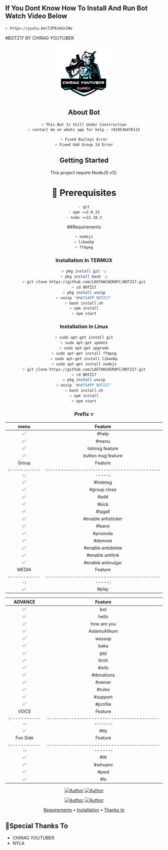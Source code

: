 ## If You Dont Know How To Install And Run Bot Watch Video Below 
```bash
> https://youtu.be/TZP6iKGnINo
```
#BOTZ17 BY CHIRAG YOUTUBER
<div align="center">
<img src="logo.jpg" alt="CHIRAG YOUTUBER" width="170" />

  ## About Bot
```bash
> This Bot Is Still Under Construction
> contact me on whats app for help : +919536476115
```
```bash
> Fixed Baileys Error
> Fixed Odd Group Id Error
```
## Getting Started

This project require NodeJS v12.

# 📝 Prerequisites
```bash
- git
- npm >=2.0.32
- node >=12.18.3
```
##Requirements
```bash
> nodejs
> libwebp
> ffmpeg
```
### Installation In TERMUX

```bash
> pkg install git -y
> pkg install bash -y
> git clone https://github.com/LOSTHACKEROFC/BOTZ17.git
> cd BOTZ17
> pkg install unzip
> unzip 'WHATSAPP BOTZ17'
> bash install.sh
> npm install
> npm start
```
### Installation In Linux
```bash
> sudo apt-get install git
> sudo apt-get update
> sudo apt-get upgrade
> sudo apt-get install ffmpeg
> sudo apt-get install libwebp
> sudo apt-get install nodejs
> git clone https://github.com/LOSTHACKEROFC/BOTZ17.git
> cd BOTZ17
> pkg install unzip
> unzip 'WHATSAPP BOTZ17'
> bash install.sh
> npm install
> npm start
```
### Prefix = #
| menu |                Feature           |
| :-----------: | :--------------------------------: |
|       ✅       | #help                       |
|       ✅       | #menu                       |
|       ✅       | listmsg feature             |
|       ✅       | button msg feature          |
| Group |                     Feature                |
| :------------: | :---------------------------------------------: |
|       ✅        |  #hidetag               |
|       ✅        |  #group close        |
|       ✅        |  #add              |
|       ✅        |  #kick              |
|       ✅        |  #tagall              |
|       ✅        |  #enable antisticker              |
|       ✅        |  #leave              |
|       ✅        |  #promote              |
|       ✅        |  #demote              |
|       ✅        |  #enable antidelete          |
|       ✅        |  #enable antilink            |
|       ✅        |  #enable antivulgar
| MEDIA |                     Feature                |
| :------------: | :---------------------------------------------: |
|       ✅        |  #play              |

| ADVANCE |                     Feature                |
| :------------: | :---------------------------------------------: |
|       ✅        |  bot             |
|       ✅        |  hello             |
|       ✅        |  how are you             |
|       ✅        |  AslamuAlikum             |
|       ✅        |  wassup             |
|       ✅        |  baka             |
|       ✅        |  gay            |
|       ✅        |  bruh             |
|       ✅        |  #info             |
|       ✅        |  #donations        |
|       ✅        |  #owner            |
|       ✅        |  #rules            |
|       ✅        |  #support          |
|       ✅        |  #profile          |
| VOICE |                     Feature                |
| :------------: | :---------------------------------------------: |
|       ✅        |  #tts             |
| Fun Side  |                     Feature                |
| :------------: | :---------------------------------------------: |
|       ✅        |   #ttt           |
|       ✅        |   #whoami        | 
|       ✅        |   #pwd           |
|       ✅        |   #ls            |

<p align="center">
 <a href="github.com/LOSTHACKEROFC"><img title="Author" src="https://img.shields.io/badge/Author-CHIRAG YOUTUBER-blue.svg?style=for-the-badge&logo=github" /></a>  <a href="https://Wa.me/+919536476115?text=Hello%20P3P3%20Bro🌝...fen%20boi%20aan😌💝"><img title="Author" src="https://img.shields.io/badge/Owner-CHIRAG YOUTUBER-blue.svg?style=for-the-badge&logo=whatsapp" /></a>
<p align="center">
<a href="https://chat.whatsapp.com/Czdj9bWAcvo75MjRHTUb2F"><img title="Author" src="https://img.shields.io/badge/Watsapp-Group-blue.svg?style=for-the-badge&logo=whatsapp" /></a> <a href="https://youtube.com/c/chiragyoutuber"><img title="Author" src="https://img.shields.io/badge/Youtube-CHIRAG YOUTUBER-blue.svg?style=for-the-badge&logo=youtube" /></a>
</p>


<p align="center">
  <a href="https://github.com/LOSTHACKEROFC/#requirements">Requirements</a> •
  <a href="https://github.com/LOSTHACKEROFC/#simple method">Installation</a> •
  <a href="https://github.com/LOSTHACKEROFC/#thanks-to">Thanks to</a>
</p>
</div>

## 🙏Special Thanks To
<ul>
<li>CHIRAG YOUTUBER<br>
<li>NYLA<br>
</li>
